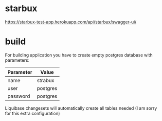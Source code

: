 # starbux

https://starbux-test-app.herokuapp.com/api/starbux/swagger-ui/

# build

For building application you have to create empty postgres database with parameters:

| Parameter       | Value                 |
| ------------    | ----------------      |
| name            | strabux               |     
| user            | postgres              |     
| password        | postgres              |     

Liquibase changesets will automatically create all tables needed
(I am sorry for this extra configuration)
